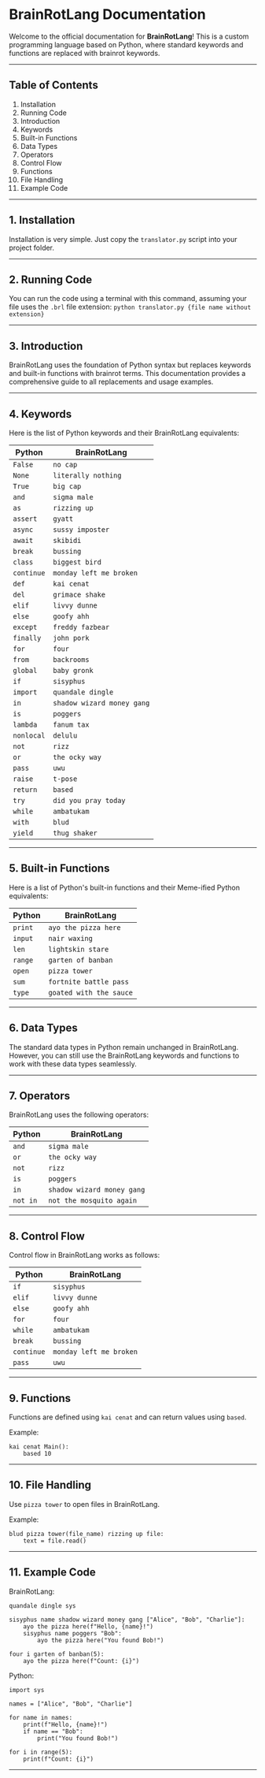 # BrainRotLang Documentation

Welcome to the official documentation for **BrainRotLang**! This is a custom programming language based on Python, where standard keywords and functions are replaced with brainrot keywords.

---

## Table of Contents
1. Installation
2. Running Code
3. Introduction
4. Keywords
5. Built-in Functions
6. Data Types
7. Operators
8. Control Flow
9. Functions
10. File Handling
11. Example Code

---

## 1. Installation
Installation is very simple. Just copy the `translator.py` script into your project folder.

---

## 2. Running Code
You can run the code using a terminal with this command, assuming your file uses the `.brl` file extension:
`python translator.py {file name without extension}`

---

## 3. Introduction
BrainRotLang uses the foundation of Python syntax but replaces keywords and built-in functions with brainrot terms. This documentation provides a comprehensive guide to all replacements and usage examples.

---

## 4. Keywords
Here is the list of Python keywords and their BrainRotLang equivalents:

| Python | BrainRotLang                                  |
|--------------------------|-------------------------------|
| `False`                 | `no cap`                     |
| `None`                  | `literally nothing`          |
| `True`                  | `big cap`                    |
| `and`                   | `sigma male`                 |
| `as`                    | `rizzing up`                 |
| `assert`                | `gyatt`                      |
| `async`                 | `sussy imposter`             |
| `await`                 | `skibidi`                    |
| `break`                 | `bussing`                    |
| `class`                 | `biggest bird`               |
| `continue`              | `monday left me broken`      |
| `def`                   | `kai cenat`                  |
| `del`                   | `grimace shake`              |
| `elif`                  | `livvy dunne`                |
| `else`                  | `goofy ahh`                  |
| `except`                | `freddy fazbear`             |
| `finally`               | `john pork`                  |
| `for`                   | `four`                       |
| `from`                  | `backrooms`                  |
| `global`                | `baby gronk`                 |
| `if`                    | `sisyphus`                   |
| `import`                | `quandale dingle`            |
| `in`                    | `shadow wizard money gang`   |
| `is`                    | `poggers`                    |
| `lambda`                | `fanum tax`                  |
| `nonlocal`              | `delulu`                     |
| `not`                   | `rizz`                       |
| `or`                    | `the ocky way`               |
| `pass`                  | `uwu`                        |
| `raise`                 | `t-pose`                     |
| `return`                | `based`                      |
| `try`                   | `did you pray today`         |
| `while`                 | `ambatukam`                  |
| `with`                  | `blud`                       |
| `yield`                 | `thug shaker`                |

---

## 5. Built-in Functions
Here is a list of Python's built-in functions and their Meme-ified Python equivalents:

| Python            | BrainRotLang                      |
|--------------------|------------------------------------|
| `print`           | `ayo the pizza here`              |
| `input`           | `nair waxing`            |
| `len`             | `lightskin stare`                 |
| `range`           | `garten of banban`                |
| `open`            | `pizza tower`                     |
| `sum`             | `fortnite battle pass`            |
| `type`            | `goated with the sauce`           |

---

## 6. Data Types
The standard data types in Python remain unchanged in BrainRotLang. However, you can still use the BrainRotLang keywords and functions to work with these data types seamlessly.

---

## 7. Operators
BrainRotLang uses the following operators:

| Python | BrainRotLang          |
|--------------------|--------------------------------|
| `and`             | `sigma male`                  |
| `or`              | `the ocky way`                |
| `not`             | `rizz`                        |
| `is`              | `poggers`                     |
| `in`              | `shadow wizard money gang`    |
| `not in`          | `not the mosquito again`      |

---

## 8. Control Flow
Control flow in BrainRotLang works as follows:

| Python | BrainRotLang |
|--------------------|--------------------------------|
|`if`|`sisyphus`|
|`elif`|`livvy dunne`|
|`else`|`goofy ahh`|
|`for`|`four`|
|`while`|`ambatukam`|
|`break`|`bussing`|
|`continue`|`monday left me broken`|
|`pass`|`uwu`|

---

## 9. Functions
Functions are defined using `kai cenat` and can return values using `based`.

Example:
```
kai cenat Main():
    based 10
```

---

## 10. File Handling
Use `pizza tower` to open files in BrainRotLang.

Example:
```
blud pizza tower(file_name) rizzing up file:
    text = file.read()
```

---

## 11. Example Code
BrainRotLang:
```
quandale dingle sys

sisyphus name shadow wizard money gang ["Alice", "Bob", "Charlie"]:
    ayo the pizza here(f"Hello, {name}!")
    sisyphus name poggers "Bob":
        ayo the pizza here("You found Bob!")

four i garten of banban(5):
    ayo the pizza here(f"Count: {i}")
```

Python:
```
import sys

names = ["Alice", "Bob", "Charlie"]

for name in names:
    print(f"Hello, {name}!")
    if name == "Bob":
        print("You found Bob!")

for i in range(5):
    print(f"Count: {i}")
```

---